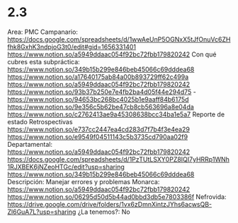 # 2.3

Area: PMC
Campanario: https://docs.google.com/spreadsheets/d/1wwAeUnP5OGNxX5tJfOnuVc6ZHfhk8GxhK3ndpjoG3t0/edit#gid=1656331401
https://www.notion.so/a5949ddaac054f92bc72fbb179820242 
Con qué cubres esta subpráctica: https://www.notion.so/349b15b299e846beb45066c69dddea68 
https://www.notion.so/a17640175ab84a00b893729ff62c499a 
https://www.notion.so/a5949ddaac054f92bc72fbb179820242 
https://www.notion.so/93b37b250e7e4fb2ba4d05f44e294d75 -
https://www.notion.so/94653bc268bc4025b1e9aaff84b6175d 
https://www.notion.so/9e356c5b62be47cb8cb563696a8e04da 
https://www.notion.so/c2762413ae9a45308638bcc34ba1e5a7 
Reporte de estado
Retrospectivas  
https://www.notion.so/e737cc2447ea4cd283d7f7b4f3e4ea29 
https://www.notion.so/e9549f04511143c5b3735cd790aa02f9 
Departamental: https://www.notion.so/a5949ddaac054f92bc72fbb179820242 
https://docs.google.com/spreadsheets/d/1PzTUtLSXY0PZ8IQI7yHRRp1WNh1RJXBEK6jNZeoHTGc/edit?usp=sharing
https://www.notion.so/349b15b299e846beb45066c69dddea68 
Descripción: Manejar errores y problemas
Monarca: https://www.notion.so/a5949ddaac054f92bc72fbb179820242 
https://www.notion.so/06295d50d5b44ad0bbd3db5e7803386f 
Nefrovida: https://drive.google.com/drive/folders/1vx6zDmnXintzJYhs6acwsQB-Zl6GuA7L?usp=sharing
¿La tenemos?: No